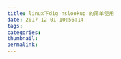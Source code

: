 ```yaml
---
title: linux下dig nslookup 的简单使用
date: 2017-12-01 10:56:14
tags:
categories:
thumbnail:
permalink:
---
```

